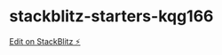 # stackblitz-starters-kqg166

[Edit on StackBlitz ⚡️](https://stackblitz.com/edit/stackblitz-starters-dehmle)